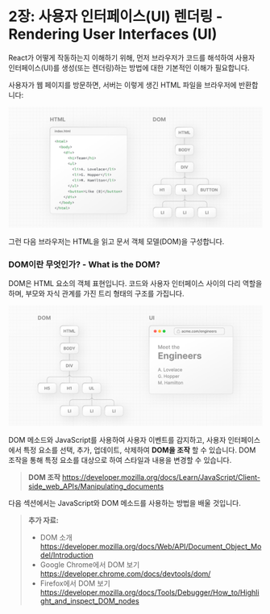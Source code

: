 # 2장: 사용자 인터페이스(UI) 렌더링 - Rendering User Interfaces (UI)

React가 어떻게 작동하는지 이해하기 위해, 먼저 브라우저가 코드를 해석하여 사용자 인터페이스(UI)를 생성(또는 렌더링)하는 방법에 대한 기본적인 이해가 필요합니다.

사용자가 웹 페이지를 방문하면, 서버는 이렇게 생긴 HTML 파일을 브라우저에 반환합니다:

![/assets/React_Foundations/image_url__2Flearn_2Flight_2Flea_e20d4a5cf6bd4e9a8.png](/assets/React_Foundations/image_url__2Flearn_2Flight_2Flea_e20d4a5cf6bd4e9a8.png)

그런 다음 브라우저는 HTML을 읽고 문서 객체 모델(DOM)을 구성합니다.

### DOM이란 무엇인가? - What is the DOM?

DOM은 HTML 요소의 객체 표현입니다. 코드와 사용자 인터페이스 사이의 다리 역할을 하며, 부모와 자식 관계를 가진 트리 형태의 구조를 가집니다.

![/assets/React_Foundations/image_url__2Flearn_2Flight_2Flea_a0c242da0f3e4327b.png](/assets/React_Foundations/image_url__2Flearn_2Flight_2Flea_a0c242da0f3e4327b.png)

DOM 메소드와 JavaScript를 사용하여 사용자 이벤트를 감지하고, 사용자 인터페이스에서 특정 요소를 선택, 추가, 업데이트, 삭제하여 **DOM을 조작** 할 수 있습니다. DOM 조작을 통해 특정 요소를 대상으로 하여 스타일과 내용을 변경할 수 있습니다.
> **DOM 조작**
> https://developer.mozilla.org/docs/Learn/JavaScript/Client-side_web_APIs/Manipulating_documents

다음 섹션에서는 JavaScript와 DOM 메소드를 사용하는 방법을 배울 것입니다.

> **추가 자료:**
> 
> - DOM 소개
> https://developer.mozilla.org/docs/Web/API/Document_Object_Model/Introduction
> - Google Chrome에서 DOM 보기
> https://developer.chrome.com/docs/devtools/dom/
> - Firefox에서 DOM 보기
> https://developer.mozilla.org/docs/Tools/Debugger/How_to/Highlight_and_inspect_DOM_nodes

